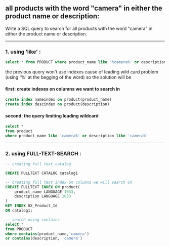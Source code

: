 ## all products with the word "camera" in either the product name or description:

Write a SQL query to search for all products with the word "camera" in either the product name or description.

---
### 1. using 'like' :

```sql
select * from PRODUCT where product_name like '%camera%' or description like '%camera%';
```

the previous query won't use indexes cause of leading wild card problem (using '%' at the begging of the word) so the solution will be
#### first: create indexes on columns we want to search in

```SQL
create index nameindex on product(product_name)
create index descindex on product(description)
```
#### second: the query limiting leading wildcard

```SQL
select *
from product
where product_name like 'camera%' or description like 'camera%'
```

---
### 2. using FULL-TEXT-SEARCH :

```sql
-- creating full text catalog

CREATE FULLTEXT CATALOG catalog1

-- creating full text index on columns we will search on
CREATE FULLTEXT INDEX ON product(
    product_name LANGUAGE 1033,
    description LANGUAGE 1033
)
KEY INDEX UX_Product_Id
ON catalog1;

-- search using contains
select *
from PRODUCT
where contains(product_name,'camera')
or contains(description, 'camera')

```
